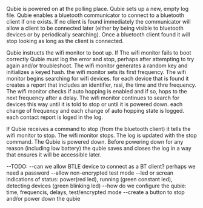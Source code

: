 Qubie is powered on at the polling place. Qubie sets up a new, empty log file. Qubie enables a bluetooth communicator to connect to a bluetooth client if one exists. If no client is found immediately the communicator will allow a client to be connected later (either by being visible to bluetooth devices or by periodically searching). Once a bluetooth client found it will stop looking as long as the client is connected. 

Qubie instructs the wifi monitor to boot up. If The wifi monitor fails to boot correctly Qubie must log the error and stop, perhaps after attempting to try again and/or troubleshoot. The wifi monitor generates a random key and initializes a keyed hash. the wifi monitor sets its first frequency. The wifi monitor begins searching for wifi devices. for each device that is found it creates a report that includes an identifier, rssi, the time and thre frequency. The wifi monitor checks if auto hopping is enabled and if so, hops to the next frequency after a delay. The wifi monitor continues to search for devices this way until it is told to stop or until it is powered down. each change of frequency and each change of auto hopping state is logged. each contact report is loged in the log.

If Qubie receives a command to stop (from the bluetooth client) it tells the wifi monitor to stop. The wifi monitor stops. The log is updated with the stop command. The Qubie is powered down. Before powering down for any reason (including low battery) the qubie saves and closes the log in a way that ensures it will be accessible later.

--TODO: 
	--can we allow BTLE device to connect as a BT client? perhaps we need a password
	--allow non-encrypted test mode
	--led or screan indications of status: power(red led), running (green constant led), detecting devices (green blinking led)
	--how do we configure the qubie: time, frequencis, delays, test/encrypted mode
	--create a button to stop and/or power down the qubie

